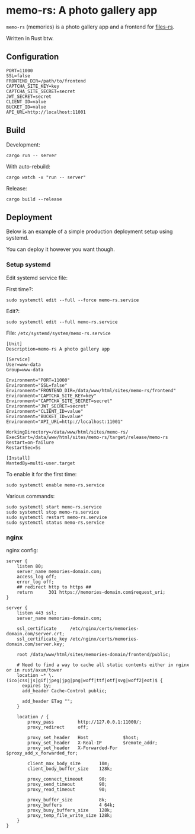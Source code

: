 # memo-rs: A photo gallery app

`memo-rs` (memories) is a photo gallery app and a frontend for [files-rs](https://github.com/lysender/files-rs).

Written in Rust btw.

## Configuration

```
PORT=11000
SSL=false
FRONTEND_DIR=/path/to/frontend
CAPTCHA_SITE_KEY=key
CAPTCHA_SITE_SECRET=secret
JWT_SECRET=secret
CLIENT_ID=value
BUCKET_ID=value
API_URL=http://localhost:11001
```

## Build

Development:

```
cargo run -- server
```

With auto-rebuild:

```
cargo watch -x "run -- server"
```

Release:

```
cargo build --release
```

## Deployment

Below is an example of a simple production deployment setup using systemd.

You can deploy it however you want though.

### Setup systemd

Edit systemd service file:

First time?:

```
sudo systemctl edit --full --force memo-rs.service
```

Edit?:
```
sudo systemctl edit --full memo-rs.service
```

File: `/etc/systemd/system/memo-rs.service`

```
[Unit]
Description=memo-rs A photo gallery app

[Service]
User=www-data
Group=www-data

Environment="PORT=11000"
Environment="SSL=false"
Environment="FRONTEND_DIR=/data/www/html/sites/memo-rs/frontend"
Environment="CAPTCHA_SITE_KEY=key"
Environment="CAPTCHA_SITE_SECRET=secret"
Environment="JWT_SECRET=secret"
Environment="CLIENT_ID=value"
Environment="BUCKET_ID=value"
Environment="API_URL=http://localhost:11001"

WorkingDirectory=/data/www/html/sites/memo-rs/
ExecStart=/data/www/html/sites/memo-rs/target/release/memo-rs
Restart=on-failure
RestartSec=5s

[Install]
WantedBy=multi-user.target
```

To enable it for the first time:

```
sudo systemctl enable memo-rs.service
```

Various commands:

```
sudo systemctl start memo-rs.service
sudo systemctl stop memo-rs.service
sudo systemctl restart memo-rs.service
sudo systemctl status memo-rs.service
```

### nginx

nginx config:

```nginx configuration
server {
    listen 80;
    server_name memories-domain.com;
    access_log off;
    error_log off;
    ## redirect http to https ##
    return      301 https://memories-domain.com$request_uri;
}

server {
    listen 443 ssl;
    server_name memories-domain.com;

    ssl_certificate     /etc/nginx/certs/memories-domain.com/server.crt;
    ssl_certificate_key /etc/nginx/certs/memories-domain.com/server.key;

    root /data/www/html/sites/memories-domain/frontend/public;

    # Need to find a way to cache all static contents either in nginx or in rust/axum/tower
    location ~* \.(ico|css|js|gif|jpeg|jpg|png|woff|ttf|otf|svg|woff2|eot)$ {
      expires 1y;
      add_header Cache-Control public;

      add_header ETag "";
    }

    location / {
        proxy_pass         http://127.0.0.1:11000/;
        proxy_redirect     off;

        proxy_set_header   Host             $host;
        proxy_set_header   X-Real-IP        $remote_addr;
        proxy_set_header   X-Forwarded-For  $proxy_add_x_forwarded_for;

        client_max_body_size       10m;
        client_body_buffer_size    128k;

        proxy_connect_timeout      90;
        proxy_send_timeout         90;
        proxy_read_timeout         90;

        proxy_buffer_size          8k;
        proxy_buffers              4 64k;
        proxy_busy_buffers_size    128k;
        proxy_temp_file_write_size 128k;
    }
}
```
